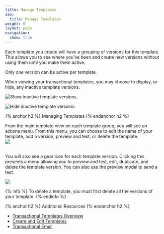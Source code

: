 ```yaml
---
title: Manage Templates
seo:
  title: Manage Templates
weight: 0
layout: page
navigation:
  show: true
---
```


Each template you create will have a grouping of versions for this template. This allows you to see where you’ve been and create new versions without using them until you make them active.

Only one version can be active per template.

When viewing your transactional templates, you may choose to display, or hide, any inactive template versions.

![]({{root_url}}/images/templates_manage_1.png "Show inactive template versions.")

![]({{root_url}}/images/templates_manage_2.png "Hide inactive template versions.")


{% anchor h2 %}
Managing Templates
{% endanchor h2 %}

<div class="row">
  <div class="col-md-6">
  From the main template view on each template group, you will see an actions menu. From this menu, you can choose to edit the name of your template, add a version, preview and test, or delete the template.
  </div>
  <div class="col-md-6">
    <img src="{{root_url}}/images/templates_manage_3.png" class="img-responsive pull-right"/>
  </div>
  <br>
</div>

You will also see a gear icon for each template version. Clicking this presents a menu allowing you to preview and test, edit, duplicate, and delete the template version. You can also use the preview modal to send a test.

![]({{root_url}}/images/templates_manage_4.png)

{% info %}
To delete a template, you must first delete all the versions of your template.
{% endinfo %}

{% anchor h2 %}
Additional Resources
{% endanchor h2 %}

- [Transactional Templates Overview](https://sendgrid.com/docs/User_Guide/Transactional_Templates/index.html)
- [Create and Edit Templates](https://sendgrid.com/docs/User_Guide/Transactional_Templates/create_edit.html)
- [Transactional Email](https://sendgrid.com/docs/User_Guide/Transactional_Email/index.html)